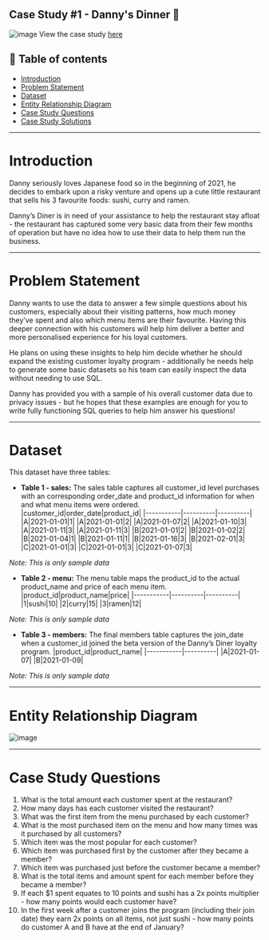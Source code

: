 Case Study #1 - Danny's Dinner 🍜
----------------------------------------------------------------
![image](https://github.com/user-attachments/assets/9c273c84-cf9b-4086-b1f9-e7a1f3575503)
View the case study [here](https://8weeksqlchallenge.com/case-study-1/)

**📝 Table of contents**
-------------------------------------------------------------------
- [Introduction]([https://github.com/pngoctu012/DATA-ANALYST-PORTFOLIO/SQL%20Project/Case%20Study%20%231%20-%20Danny's%20Dinner/README.md#introduction](https://github.com/pngoctu012/DATA-ANALYST-PORTFOLIO/blob/main/SQL%20Project/Case%20Study%20%231%20-%20Danny's%20Dinner/README.md#introduction))
- [Problem Statement](https://github.com/pngoctu012/DATA-ANALYST-PORTFOLIO/blob/main/SQL%20Project/Case%20Study%20%231%20-%20Danny's%20Dinner/README.md#problem-statement)
- [Dataset](https://github.com/pngoctu012/DATA-ANALYST-PORTFOLIO/blob/main/SQL%20Project/Case%20Study%20%231%20-%20Danny's%20Dinner/README.md#dataset)
- [Entity Relationship Diagram](https://github.com/pngoctu012/DATA-ANALYST-PORTFOLIO/blob/main/SQL%20Project/Case%20Study%20%231%20-%20Danny's%20Dinner/README.md#entity-relationship-diagram)
- [Case Study Questions](https://github.com/pngoctu012/DATA-ANALYST-PORTFOLIO/blob/main/SQL%20Project/Case%20Study%20%231%20-%20Danny's%20Dinner/README.md#case-study-questions)
- [Case Study Solutions]()

--------------------------------------------------------------------
# Introduction
Danny seriously loves Japanese food so in the beginning of 2021, he decides to embark upon a risky venture and opens up a cute little restaurant that sells his 3 favourite foods: sushi, curry and ramen.

Danny’s Diner is in need of your assistance to help the restaurant stay afloat - the restaurant has captured some very basic data from their few months of operation but have no idea how to use their data to help them run the business.

-------------------------------------------------------------------
# Problem Statement
Danny wants to use the data to answer a few simple questions about his customers, especially about their visiting patterns, how much money they’ve spent and also which menu items are their favourite. Having this deeper connection with his customers will help him deliver a better and more personalised experience for his loyal customers.

He plans on using these insights to help him decide whether he should expand the existing customer loyalty program - additionally he needs help to generate some basic datasets so his team can easily inspect the data without needing to use SQL.

Danny has provided you with a sample of his overall customer data due to privacy issues - but he hopes that these examples are enough for you to write fully functioning SQL queries to help him answer his questions!

-------------------------------------------------------------------
# Dataset
This dataset have three tables: 
- **Table 1 - sales:** The sales table captures all customer_id level purchases with an corresponding order_date and product_id information for when and what menu items were ordered.
  |customer_id|order_date|product_id|
  |-----------|----------|----------|
  |A|2021-01-01|1|
  |A|2021-01-01|2|
  |A|2021-01-07|2|
  |A|2021-01-10|3|
  |A|2021-01-11|3|
  |A|2021-01-11|3|
  |B|2021-01-01|2|
  |B|2021-01-02|2|
  |B|2021-01-04|1|
  |B|2021-01-11|1|
  |B|2021-01-16|3|
  |B|2021-02-01|3|
  |C|2021-01-01|3|
  |C|2021-01-01|3|
  |C|2021-01-07|3|

*Note: This is only sample data*
- **Table 2 - menu:** The menu table maps the product_id to the actual product_name and price of each menu item.
  |product_id|product_name|price|
  |-----------|----------|----------|
  |1|sushi|10|
  |2|curry|15|
  |3|ramen|12|

*Note: This is only sample data*
- **Table 3 - members:** The final members table captures the join_date when a customer_id joined the beta version of the Danny’s Diner loyalty program.
  |product_id|product_name|
  |-----------|----------|
  |A|2021-01-07|
  |B|2021-01-09|

*Note: This is only sample data*

-------------------------------------------------------------
# Entity Relationship Diagram
![image](https://github.com/user-attachments/assets/11d35f02-c339-43eb-9294-5a6f80467898)

--------------------------------------------------------------
# Case Study Questions
1. What is the total amount each customer spent at the restaurant?
2. How many days has each customer visited the restaurant?
3. What was the first item from the menu purchased by each customer?
4. What is the most purchased item on the menu and how many times was it purchased by all customers?
5. Which item was the most popular for each customer?
6. Which item was purchased first by the customer after they became a member?
7. Which item was purchased just before the customer became a member?
8. What is the total items and amount spent for each member before they became a member?
9. If each $1 spent equates to 10 points and sushi has a 2x points multiplier - how many points would each customer have?
10. In the first week after a customer joins the program (including their join date) they earn 2x points on all items, not just sushi - how many points do customer A and B have at the end of January?




